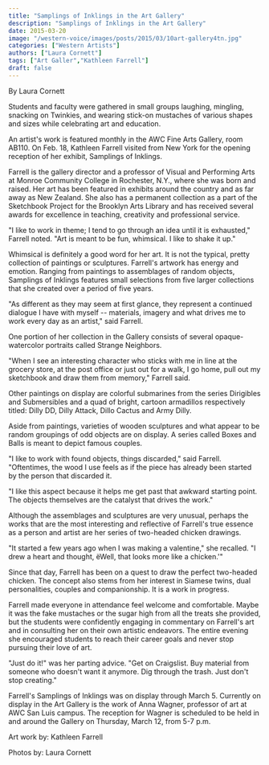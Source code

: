 ```yaml
---
title: "Samplings of Inklings in the Art Gallery"
description: "Samplings of Inklings in the Art Gallery"
date: 2015-03-20
image: "/western-voice/images/posts/2015/03/10art-gallery4tn.jpg"
categories: ["Western Artists"]
authors: ["Laura Cornett"]
tags: ["Art Galler","Kathleen Farrell"]
draft: false
---
```

By Laura Cornett

Students and faculty were gathered in small groups laughing, mingling, snacking on Twinkies, and wearing stick-on mustaches of various shapes and sizes while celebrating art and education.

An artist's work is featured monthly in the AWC Fine Arts Gallery, room AB110. On Feb. 18, Kathleen Farrell visited from New York for the opening reception of her exhibit, Samplings of Inklings.

Farrell is the gallery director and a professor of Visual and Performing Arts at Monroe Community College in Rochester, N.Y., where she was born and raised. Her art has been featured in exhibits around the country and as far away as New Zealand. She also has a permanent collection as a part of the Sketchbook Project for the Brooklyn Arts Library and has received several awards for excellence in teaching, creativity and professional service.

"I like to work in theme; I tend to go through an idea until it is exhausted," Farrell noted. "Art is meant to be fun, whimsical. I like to shake it up."

Whimsical is definitely a good word for her art. It is not the typical, pretty collection of paintings or sculptures. Farrell's artwork has energy and emotion. Ranging from paintings to assemblages of random objects, Samplings of Inklings features small selections from five larger collections that she created over a period of five years.

"As different as they may seem at first glance, they represent a continued dialogue I have with myself -- materials, imagery and what drives me to work every day as an artist," said Farrell.

One portion of her collection in the Gallery consists of several opaque-watercolor portraits called Strange Neighbors.

"When I see an interesting character who sticks with me in line at the grocery store, at the post office or just out for a walk, I go home, pull out my sketchbook and draw them from memory," Farrell said.

Other paintings on display are colorful submarines from the series Dirigibles and Submersibles and a quad of bright, cartoon armadillos respectively titled: Dilly DD, Dilly Attack, Dillo Cactus and Army Dilly.

Aside from paintings, varieties of wooden sculptures and what appear to be random groupings of odd objects are on display. A series called Boxes and Balls is meant to depict famous couples.

"I like to work with found objects, things discarded," said Farrell. "Oftentimes, the wood I use feels as if the piece has already been started by the person that discarded it.

"I like this aspect because it helps me get past that awkward starting point. The objects themselves are the catalyst that drives the work."

Although the assemblages and sculptures are very unusual, perhaps the works that are the most interesting and reflective of Farrell's true essence as a person and artist are her series of two-headed chicken drawings.

"It started a few years ago when I was making a valentine," she recalled. "I drew a heart and thought, ëWell, that looks more like a chicken.'"

Since that day, Farrell has been on a quest to draw the perfect two-headed chicken. The concept also stems from her interest in Siamese twins, dual personalities, couples and companionship. It is a work in progress.

Farrell made everyone in attendance feel welcome and comfortable. Maybe it was the fake mustaches or the sugar high from all the treats she provided, but the students were confidently engaging in commentary on Farrell's art and in consulting her on their own artistic endeavors. The entire evening she encouraged students to reach their career goals and never stop pursuing their love of art.

"Just do it!" was her parting advice. "Get on Craigslist. Buy material from someone who doesn't want it anymore. Dig through the trash. Just don't stop creating."

Farrell's Samplings of Inklings was on display through March 5. Currently on display in the Art Gallery is the work of Anna Wagner, professor of art at AWC San Luis campus. The reception for Wagner is scheduled to be held in and around the Gallery on Thursday, March 12, from 5-7 p.m.

Art work by: Kathleen Farrell

Photos by: Laura Cornett